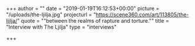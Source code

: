 +++
author = ""
date = "2019-01-19T16:12:53+00:00"
picture = "/uploads/the-ljilja.jpg"
projecturl = "https://scene360.com/art/113805/the-ljilja/"
quote = "\"between the realms of rapture and torture.\""
title = "Interview with The Ljilja"
type = "interviews"

+++
